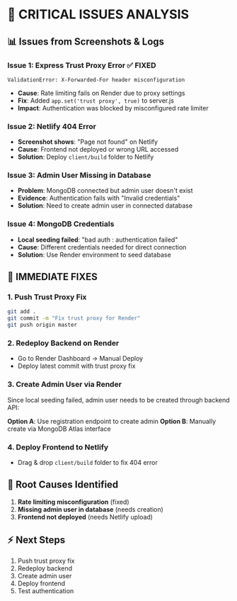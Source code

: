 # 🚨 CRITICAL ISSUES ANALYSIS

## 📊 **Issues from Screenshots & Logs**

### **Issue 1: Express Trust Proxy Error** ✅ **FIXED**
```
ValidationError: X-Forwarded-For header misconfiguration
```
- **Cause**: Rate limiting fails on Render due to proxy settings
- **Fix**: Added `app.set('trust proxy', true)` to server.js
- **Impact**: Authentication was blocked by misconfigured rate limiter

### **Issue 2: Netlify 404 Error** 
- **Screenshot shows**: "Page not found" on Netlify
- **Cause**: Frontend not deployed or wrong URL accessed
- **Solution**: Deploy `client/build` folder to Netlify

### **Issue 3: Admin User Missing in Database**
- **Problem**: MongoDB connected but admin user doesn't exist
- **Evidence**: Authentication fails with "Invalid credentials"
- **Solution**: Need to create admin user in connected database

### **Issue 4: MongoDB Credentials**
- **Local seeding failed**: "bad auth : authentication failed"
- **Cause**: Different credentials needed for direct connection
- **Solution**: Use Render environment to seed database

## 🔧 **IMMEDIATE FIXES**

### **1. Push Trust Proxy Fix**
```bash
git add .
git commit -m "Fix trust proxy for Render"
git push origin master
```

### **2. Redeploy Backend on Render**
- Go to Render Dashboard → Manual Deploy
- Deploy latest commit with trust proxy fix

### **3. Create Admin User via Render**
Since local seeding failed, admin user needs to be created through backend API:

**Option A**: Use registration endpoint to create admin
**Option B**: Manually create via MongoDB Atlas interface

### **4. Deploy Frontend to Netlify**
- Drag & drop `client/build` folder to fix 404 error

## 🎯 **Root Causes Identified**
1. **Rate limiting misconfiguration** (fixed)
2. **Missing admin user in database** (needs creation)
3. **Frontend not deployed** (needs Netlify upload)

## ⚡ **Next Steps**
1. Push trust proxy fix
2. Redeploy backend
3. Create admin user
4. Deploy frontend
5. Test authentication
